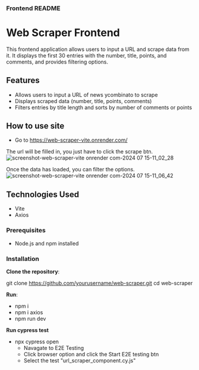 ### Frontend README

# Web Scraper Frontend

This frontend application allows users to input a URL and scrape data from it.
It displays the first 30 entries with the number, title, points, and comments, and provides filtering options.

## Features

- Allows users to input a URL of news ycombinato to scrape
- Displays scraped data (number, title, points, comments)
- Filters entries by title length and sorts by number of comments or points

## How to use site

- Go to https://web-scraper-vite.onrender.com/

The url will be filled in, you just have to click the scrape btn.
![screenshot-web-scraper-vite onrender com-2024 07 15-11_02_28](https://github.com/user-attachments/assets/278a6bff-574c-4e69-beb0-f52c18743fbd)

Once the data has loaded, you can filter the options.
![screenshot-web-scraper-vite onrender com-2024 07 15-11_06_42](https://github.com/user-attachments/assets/2412df88-8d35-4fd2-8e4c-be2fdb29795a)

## Technologies Used
- Vite
- Axios

### Prerequisites

- Node.js and npm installed

### Installation

  **Clone the repository**:

   git clone https://github.com/yourusername/web-scraper.git
   cd web-scraper

  **Run**:
   - npm i
   - npm i axios
   - npm run dev

  **Run cypress test**
  - npx cypress open
    - Navagate to E2E Testing
    - Click browser option and click the Start E2E testing btn
     - Select the test "url_scraper_component.cy.js"
